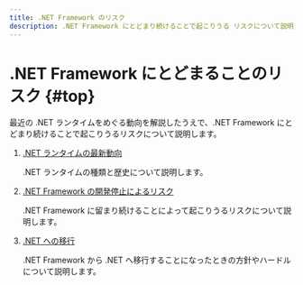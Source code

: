 ```yaml
---
title: .NET Framework のリスク
description: .NET Framework にとどまり続けることで起こりうる リスクについて説明します。
---
```


# .NET Framework にとどまることのリスク {#top}

最近の .NET ランタイムをめぐる動向を解説したうえで、.NET Framework にとどまり続けることで起こりうるリスクについて説明します。

1. [.NET ランタイムの最新動向](dotnet-runtime-trends.md)

    .NET ランタイムの種類と歴史について説明します。

1. [.NET Framework の開発停止によるリスク](risk-of-dotnet-framework.md)

    .NET Framework に留まり続けることによって起こりうるリスクについて説明します。

1. [.NET への移行](migration-to-dotnet.md)

    .NET Framework から .NET へ移行することになったときの方針やハードルについて説明します。
